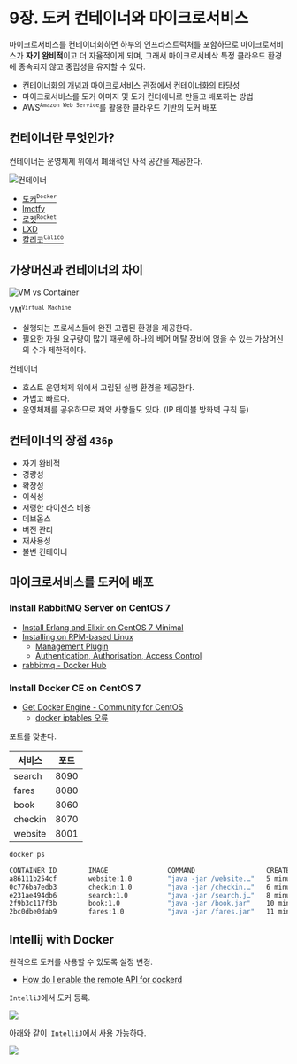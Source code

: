 # 9장. 도커 컨테이너와 마이크로서비스

마이크로서비스를 컨테이너화하면 하부의 인프라스트럭처를 포함하므로 마이크로서비스가 **자기 완비적**이고 더 자율적이게 되며, 그래서 마이크로서비삭 특정 클라우드 환경에 종속되지 않고 중립성을 유지할 수 있다.

* 컨테이너화의 개념과 마이크로서비스 관점에서 컨테이너화의 타당성
* 마이크로서비스를 도커 이미지 및 도커 컨터에니로 만들고 배포하는 방법
* AWS<sup>`Amazon Web Service`</sup>를 활용한 클라우드 기반의 도커 배포

## 컨테이너란 무엇인가?

컨테이너는 운영체제 위에서 폐쇄적인 사적 공간을 제공한다.

![컨테이너](https://i.imgur.com/llN1pMS.png)

* [도커<sup>`Docker`</sup>](https://www.docker.com/)
* [lmctfy](https://github.com/google/lmctfy)
* [로켓<sup>`Rocket`</sup>](https://coreos.com/rkt/)
* [LXD](https://linuxcontainers.org/lxd/introduction/)
* [칼리코<sup>`Calico`</sup>](https://www.projectcalico.org/)

## 가상머신과 컨테이너의 차이

![VM vs Container](https://i.imgur.com/m3mWq9p.png)

VM<sup>`Virtual Machine`</sup>
* 실행되는 프로세스들에 완전 고립된 환경을 제공한다.
* 필요한 자원 요구량이 많기 때문에 하나의 베어 메탈 장비에 얹을 수 있는 가상머신의 수가 제한적이다. 

컨테이너
* 호스트 운영체제 위에서 고립된 실행 환경을 제공한다.
* 가볍고 빠르다.
* 운영체제를 공유하므로 제약 사항들도 있다. (IP 테이블 방화벽 규칙 등)

## 컨테이너의 장점 `436p`

* 자기 완비적
* 경량성
* 확장성
* 이식성
* 저령한 라이선스 비용
* 데브옵스
* 버전 관리
* 재사용성
* 불변 컨테이너

## 마이크로서비스를 도커에 배포

### Install RabbitMQ Server on CentOS 7

* [Install Erlang and Elixir on CentOS 7 Minimal](http://www.jeramysingleton.com/install-erlang-and-elixir-on-centos-7-minimal/)
* [Installing on RPM-based Linux](https://www.rabbitmq.com/install-rpm.html)
    * [Management Plugin](https://www.rabbitmq.com/management.html)
    * [Authentication, Authorisation, Access Control](https://www.rabbitmq.com/access-control.html)
* [rabbitmq - Docker Hub](https://hub.docker.com/_/rabbitmq)

### Install Docker CE on CentOS 7

* [Get Docker Engine - Community for CentOS](https://docs.docker.com/install/linux/docker-ce/centos/)
    * [docker iptables 오류](https://blog.nuti.pe.kr/2016/12/25/dockeriptablestrouble/)

포트를 맞춘다.

| 서비스 | 포트 |
|---|---|
| search | 8090 |
| fares | 8080 |
| book | 8060 |
| checkin | 8070 |
| website | 8001 |

```bash
docker ps

CONTAINER ID        IMAGE               COMMAND                  CREATED             STATUS              PORTS                    NAMES
a86111b254cf        website:1.0         "java -jar /website.…"   5 minutes ago       Up 5 minutes        0.0.0.0:8001->8001/tcp   compassionate_bouman
0c776ba7edb3        checkin:1.0         "java -jar /checkin.…"   6 minutes ago       Up 6 minutes        0.0.0.0:8070->8070/tcp   upbeat_diffie
e231ae494db6        search:1.0          "java -jar /search.j…"   8 minutes ago       Up 8 minutes        0.0.0.0:8090->8090/tcp   priceless_knuth
2f9b3c117f3b        book:1.0            "java -jar /book.jar"    10 minutes ago      Up 10 minutes       0.0.0.0:8060->8060/tcp   vibrant_newton
2bc0dbe0dab9        fares:1.0           "java -jar /fares.jar"   11 minutes ago      Up 11 minutes       0.0.0.0:8080->8080/tcp   naughty_cartwright
```

## Intellij with Docker

원격으로 도커를 사용할 수 있도록 설정 변경.

* [How do I enable the remote API for dockerd](https://success.docker.com/article/how-do-i-enable-the-remote-api-for-dockerd)

`IntelliJ`에서 도커 등록.

![](https://i.imgur.com/Gmm5ar6.png)

아래와 같이` IntelliJ`에서 사용 가능하다.

![](https://i.imgur.com/gyLgZI6.png)


